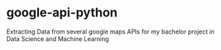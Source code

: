 # google-api-python

Extracting Data from several google maps APIs for my bachelor project in Data Science and Machine Learning
